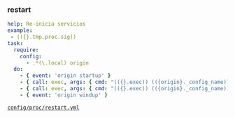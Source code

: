 ### restart

```yml
help: Re-inicia servicios
example:
 - (({}.tmp.proc.sig))
task:
  require:
    config:
      - .*(\.local) origin
  do:
    - { event: 'origin startup' }
    - { call: exec, args: { cmd: "(({}.exec)) (({origin}._config_name)) dm.down", out: true }}
    - { call: exec, args: { cmd: "(({}.exec)) (({origin}._config_name)) dm.up", out: true }}
    - { event: 'origin windup' }    
```
[```config/proc/restart.yml```](../config/proc/restart.yml)
